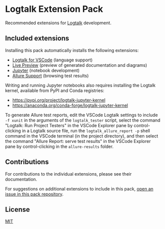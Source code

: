 # Logtalk Extension Pack

Recommended extensions for [Logtalk](https://logtalk.org) development.

## Included extensions

Installing this pack automatically installs the following extensions:

- [Logtalk for VSCode](https://marketplace.visualstudio.com/items?itemName=LogtalkDotOrg.logtalk-for-vscode) (language support)
- [Live Preview](https://marketplace.visualstudio.com/items?itemName=ms-vscode.live-server) (preview of generated documentation and diagrams)
- [Jupyter](https://marketplace.visualstudio.com/items?itemName=ms-toolsai.jupyter) (notebook development)
- [Allure Support](https://marketplace.visualstudio.com/items?itemName=qameta.allure-vscode) (browsing test results)

Writing and running Jupyter notebooks also requires installing the Logtalk kernel, available from PyPI and Conda registries:

- <https://pypi.org/project/logtalk-jupyter-kernel>
- <https://anaconda.org/conda-forge/logtalk-jupyter-kernel>

To generate Allure test reports, edit the VSCode Logtalk settings to include `-f xunit` in the arguments of the `logtalk_tester` script, select the command "Logtalk: Run Project Testers" in the VSCode Explorer pane by control-clicking in a Logtalk source file, run the `logtalk_allure_report -p` shell command in the VSCode terminal (in the project directory), and then select the command "Allure Report: serve test results" in the VSCode Explorer pane by control-clicking in the `allure-results` folder.

## Contributions

For contributions to the individual extensions, please see their documentation.

For suggestions on additional extensions to include in this pack, [open an issue in this pack repository](https://github.com/LogtalkDotOrg/logtalk-extension-pack.git).

## License

[MIT](https://github.com/LogtalkDotOrg/logtalk-extension-pack/blob/master/LICENSE)
